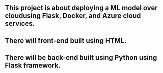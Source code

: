 ## This project is about deploying a ML model over cloudusing Flask, Docker, and Azure cloud services.
## There will front-end built using HTML.
## There will be back-end built using Python using Flask framework.